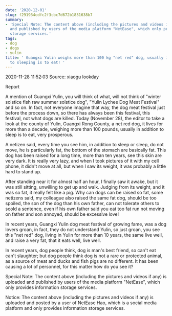 ```yaml
---
date: '2020-12-01'
slug: f291934cdfc2f3cbc7d672b1831638b7
summary:
- 'Special Note: The content above (including the pictures and videos if any) is uploaded
  and published by users of the media platform "NetEase", which only provides information
  storage services.'
tags:
- dog
- dogs
- yulin
title: ' Guangxi Yulin weighs more than 100 kg "net red" dog, usually in addition
  to sleeping is to eat! '
---
```


 2020-11-28 11:52:03 Source: xiaogu lookday

Report

A mention of Guangxi Yulin, you will think of what, will not think of "winter solstice fish raw summer solstice dog", "Yulin Lychee Dog Meat Festival" and so on. In fact, not everyone imagine that way, the dog meat festival just before the process down, so there has always been this festival, this festival, not what dogs are killed. Today (November 28), the editor to take a look at the county of Yulin, Guangxi Rong County, a net red dog, it lives for more than a decade, weighing more than 100 pounds, usually in addition to sleep is to eat, very prosperous.

  

A netizen said, every time you see him, in addition to sleep or sleep, do not move, he is particularly fat, the bottom of the stomach are basically fat. This dog has been raised for a long time, more than ten years, see this skin are very dark. It is really very lazy, and when I took pictures of it with my cell phone, it didn't move at all, but when I saw its weight, it was probably a little hard to stand up.

  

After standing near it for almost half an hour, I finally saw it awake, but it was still sitting, unwilling to get up and walk. Judging from its weight, and it was so fat, it really felt like a pig. Why can dogs can be raised so fat, some netizens said, my colleague also raised the same fat dog, should be too spoiled, the son of the dog than his own father, can not tolerate others to scold a sentence, even if his own father said you eat too fat run not moving on father and son annoyed, should be excessive love!

  

In recent years, Guangxi Yulin dog meat festival of growing fame, was a dog lovers groan, in fact, they do not understand Yulin, so just groan, you see this "net red" dog, living in Yulin for more than 10 years, the same live well, and raise a very fat, that it eats well, live well.

  

In recent years, dog people think, dog is man's best friend, so can't eat can't slaughter; but dog people think dog is not a rare or protected animal, as a source of meat and ducks and fish pigs are no different. It has been causing a lot of personnel, for this matter how do you see it?

Special Note: The content above (including the pictures and videos if any) is uploaded and published by users of the media platform "NetEase", which only provides information storage services.

Notice: The content above (including the pictures and videos if any) is
uploaded and posted by a user of NetEase Hao, which is a social media platform
and only provides information storage services.

 
        